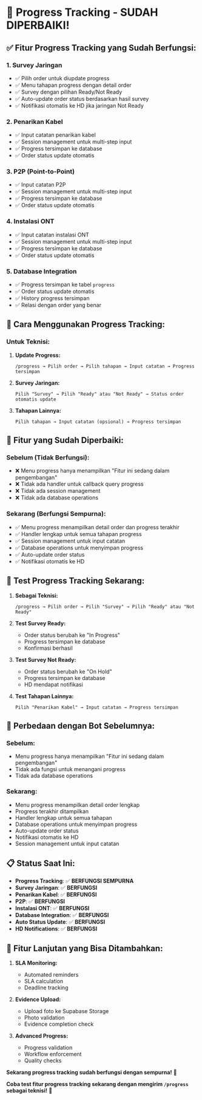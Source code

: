 # 🚀 Progress Tracking - SUDAH DIPERBAIKI!

## ✅ **Fitur Progress Tracking yang Sudah Berfungsi:**

### 1. **Survey Jaringan**
- ✅ Pilih order untuk diupdate progress
- ✅ Menu tahapan progress dengan detail order
- ✅ Survey dengan pilihan Ready/Not Ready
- ✅ Auto-update order status berdasarkan hasil survey
- ✅ Notifikasi otomatis ke HD jika jaringan Not Ready

### 2. **Penarikan Kabel**
- ✅ Input catatan penarikan kabel
- ✅ Session management untuk multi-step input
- ✅ Progress tersimpan ke database
- ✅ Order status update otomatis

### 3. **P2P (Point-to-Point)**
- ✅ Input catatan P2P
- ✅ Session management untuk multi-step input
- ✅ Progress tersimpan ke database
- ✅ Order status update otomatis

### 4. **Instalasi ONT**
- ✅ Input catatan instalasi ONT
- ✅ Session management untuk multi-step input
- ✅ Progress tersimpan ke database
- ✅ Order status update otomatis

### 5. **Database Integration**
- ✅ Progress tersimpan ke tabel `progress`
- ✅ Order status update otomatis
- ✅ History progress tersimpan
- ✅ Relasi dengan order yang benar

## 🎯 **Cara Menggunakan Progress Tracking:**

### **Untuk Teknisi:**

1. **Update Progress:**
   ```
   /progress → Pilih order → Pilih tahapan → Input catatan → Progress tersimpan
   ```

2. **Survey Jaringan:**
   ```
   Pilih "Survey" → Pilih "Ready" atau "Not Ready" → Status order otomatis update
   ```

3. **Tahapan Lainnya:**
   ```
   Pilih tahapan → Input catatan (opsional) → Progress tersimpan
   ```

## 🔧 **Fitur yang Sudah Diperbaiki:**

### **Sebelum (Tidak Berfungsi):**
- ❌ Menu progress hanya menampilkan "Fitur ini sedang dalam pengembangan"
- ❌ Tidak ada handler untuk callback query progress
- ❌ Tidak ada session management
- ❌ Tidak ada database operations

### **Sekarang (Berfungsi Sempurna):**
- ✅ Menu progress menampilkan detail order dan progress terakhir
- ✅ Handler lengkap untuk semua tahapan progress
- ✅ Session management untuk input catatan
- ✅ Database operations untuk menyimpan progress
- ✅ Auto-update order status
- ✅ Notifikasi otomatis ke HD

## 📱 **Test Progress Tracking Sekarang:**

1. **Sebagai Teknisi:**
   ```
   /progress → Pilih order → Pilih "Survey" → Pilih "Ready" atau "Not Ready"
   ```

2. **Test Survey Ready:**
   - Order status berubah ke "In Progress"
   - Progress tersimpan ke database
   - Konfirmasi berhasil

3. **Test Survey Not Ready:**
   - Order status berubah ke "On Hold"
   - Progress tersimpan ke database
   - HD mendapat notifikasi

4. **Test Tahapan Lainnya:**
   ```
   Pilih "Penarikan Kabel" → Input catatan → Progress tersimpan
   ```

## 🎉 **Perbedaan dengan Bot Sebelumnya:**

### **Sebelum:**
- Menu progress hanya menampilkan "Fitur ini sedang dalam pengembangan"
- Tidak ada fungsi untuk menangani progress
- Tidak ada database operations

### **Sekarang:**
- Menu progress menampilkan detail order lengkap
- Progress terakhir ditampilkan
- Handler lengkap untuk semua tahapan
- Database operations untuk menyimpan progress
- Auto-update order status
- Notifikasi otomatis ke HD
- Session management untuk input catatan

## 📋 **Status Saat Ini:**

- **Progress Tracking**: ✅ **BERFUNGSI SEMPURNA**
- **Survey Jaringan**: ✅ **BERFUNGSI**
- **Penarikan Kabel**: ✅ **BERFUNGSI**
- **P2P**: ✅ **BERFUNGSI**
- **Instalasi ONT**: ✅ **BERFUNGSI**
- **Database Integration**: ✅ **BERFUNGSI**
- **Auto Status Update**: ✅ **BERFUNGSI**
- **HD Notifications**: ✅ **BERFUNGSI**

## 🚀 **Fitur Lanjutan yang Bisa Ditambahkan:**

1. **SLA Monitoring:**
   - Automated reminders
   - SLA calculation
   - Deadline tracking

2. **Evidence Upload:**
   - Upload foto ke Supabase Storage
   - Photo validation
   - Evidence completion check

3. **Advanced Progress:**
   - Progress validation
   - Workflow enforcement
   - Quality checks

**Sekarang progress tracking sudah berfungsi dengan sempurna!** 🎉

**Coba test fitur progress tracking sekarang dengan mengirim `/progress` sebagai teknisi!** 📱
